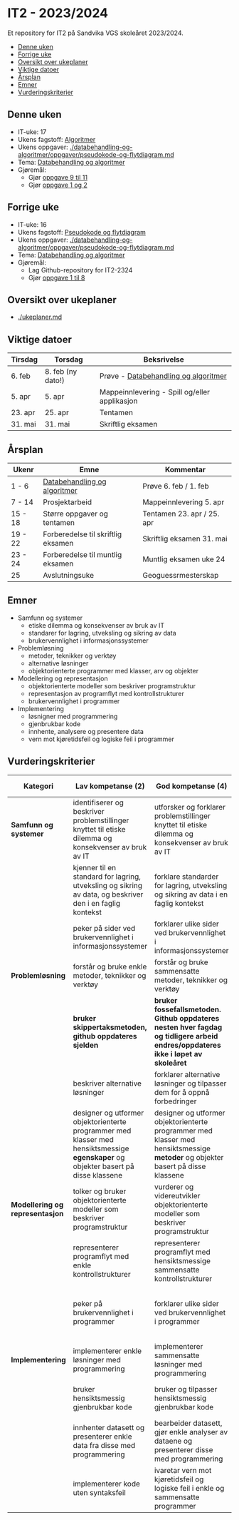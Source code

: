 # IT2 - 2023/2024

Et repository for IT2 på Sandvika VGS skoleåret 2023/2024.

- [Denne uken](#denne-uken)
- [Forrige uke](#forrige-uke)
- [Oversikt over ukeplaner](#oversikt-over-ukeplaner)
- [Viktige datoer](#viktige-datoer)
- [Årsplan](#årsplan)
- [Emner](#emner)
- [Vurderingskriterier](#vurderingskriterier)

## Denne uken

- IT-uke: 17
- Ukens fagstoff: [Algoritmer](./databehandling-og-algoritmer/algoritmer.md)
- Ukens oppgaver: [./databehandling-og-algoritmer/oppgaver/pseudokode-og-flytdiagram.md](./databehandling-og-algoritmer/oppgaver/pseudokode-og-flytdiagram.md)
- Tema: [Databehandling og algoritmer](./databehandling-og-algoritmer/readme.md)
- Gjøremål:
  - Gjør [oppgave 9 til 11](./databehandling-og-algoritmer/oppgaver/pseudokode-og-flytdiagram.md)
  - Gjør [oppgave 1 og 2](./databehandling-og-algoritmer/oppgaver/databehandling.md)

## Forrige uke

- IT-uke: 16
- Ukens fagstoff: [Pseudokode og flytdiagram](./databehandling-og-algoritmer/pseudokode-og-flytdiagram.md)
- Ukens oppgaver: [./databehandling-og-algoritmer/oppgaver/pseudokode-og-flytdiagram.md](./databehandling-og-algoritmer/oppgaver/pseudokode-og-flytdiagram.md)
- Tema: [Databehandling og algoritmer](./databehandling-og-algoritmer/readme.md)
- Gjøremål:
  - Lag Github-repository for IT2-2324
  - Gjør [oppgave 1 til 8](./databehandling-og-algoritmer/oppgaver/pseudokode-og-flytdiagram.md)

## Oversikt over ukeplaner

- [./ukeplaner.md](./ukeplaner.md)

## Viktige datoer

| Tirsdag | Torsdag           | Beksrivelse                                                             |
| ------- | ----------------- | ----------------------------------------------------------------------- |
| 6. feb  | 8. feb (ny dato!) | Prøve - [Databehandling og algoritmer](./databehandling-og-algoritmer/) |
| 5. apr  | 5. apr            | Mappeinnlevering - Spill og/eller applikasjon                           |
| 23. apr | 25. apr           | Tentamen                                                                |
| 31. mai | 31. mai           | Skriftlig eksamen                                                       |

## Årsplan

| Ukenr   | Emne                                                            | Kommentar                  |
| ------- | --------------------------------------------------------------- | -------------------------- |
| 1 - 6   | [Databehandling og algoritmer](./databehandling-og-algoritmer/) | Prøve 6. feb / 1. feb      |
| 7 - 14  | Prosjektarbeid                                                  | Mappeinnlevering 5. apr    |
| 15 - 18 | Større oppgaver og tentamen                                     | Tentamen 23. apr / 25. apr |
| 19 - 22 | Forberedelse til skriftlig eksamen                              | Skriftlig eksamen 31. mai  |
| 23 - 24 | Forberedelse til muntlig eksamen                                | Muntlig eksamen uke 24     |
| 25      | Avslutningsuke                                                  | Geoguessrmesterskap        |

## Emner

- Samfunn og systemer
  - etiske dilemma og konsekvenser av bruk av IT
  - standarer for lagring, utveksling og sikring av data
  - brukervennlighet i informasjonssystemer
- Problemløsning
  - metoder, teknikker og verktøy
  - alternative løsninger
  - objektorienterte programmer med klasser, arv og objekter
- Modellering og representasjon
  - objektorienterte modeller som beskriver programstruktur
  - representasjon av programflyt med kontrollstrukturer
  - brukervennlighet i programmer
- Implementering
  - løsnigner med programmering
  - gjenbrukbar kode
  - innhente, analysere og presentere data
  - vern mot kjøretidsfeil og logiske feil i programmer

## Vurderingskriterier

| Kategori                          | Lav kompetanse (2)                                                                                                                   | God kompetanse (4)                                                                                                                 | Utmerket kompetanse (6)                                                                                                   |
| --------------------------------- | ------------------------------------------------------------------------------------------------------------------------------------ | ---------------------------------------------------------------------------------------------------------------------------------- | ------------------------------------------------------------------------------------------------------------------------- |
| **Samfunn og systemer**           | identifiserer og beskriver problemstillinger knyttet til etiske dilemma og konsekvenser av bruk av IT                                | utforsker og forklarer problemstillinger knyttet til etiske dilemma og konsekvenser av bruk av IT                                  | utforsker og vurderer problemstillinger knyttet til etiske dilemma og konsekvenser av bruk av IT ved kritisk drøfting     |
|                                   | kjenner til en standard for lagring, utveksling og sikring av data, og beskriver den i en faglig kontekst                            | forklare standarder for lagring, utveksling og sikring av data i en faglig kontekst                                                | gjør rede for standarder for lagring, utveksling og sikring av data med faglige begrunnelser og forklaringer              |
|                                   | peker på sider ved brukervennlighet i informasjonssystemer                                                                           | forklarer ulike sider ved brukervennlighet i informasjonssystemer                                                                  | vurderer brukervennlighet i informasjonssystemer                                                                          |
| **Problemløsning**                | forstår og bruke enkle metoder, teknikker og verktøy                                                                                 | forstår og bruke sammensatte metoder, teknikker og verktøy                                                                         | hensiktsmessig anvende avanserte metoder, teknikker og verktøy                                                            |
|                                   | **bruker skippertaksmetoden, github oppdateres sjelden**                                                                             | **bruker fossefallsmetoden. Github oppdateres nesten hver fagdag og tidligere arbeid endres/oppdateres ikke i løpet av skoleåret** | **arbeider smidig. Github oppdateres hver fagdag, men tidligere arbeid endres/oppdateres i løpet av skoleåret**           |
|                                   | beskriver alternative løsninger                                                                                                      | forklarer alternative løsninger og tilpasser dem for å oppnå forbedringer                                                          | vurderer alternative løsninger grundig og gjør hensiktsmessige valg                                                       |
|                                   | designer og utformer objektorienterte programmer med klasser med hensiktsmessige **egenskaper** og objekter basert på disse klassene | designer og utformer objektorienterte programmer med klasser med hensiktsmessige **metoder** og objekter basert på disse klassene  | designer og utformer objektorienterte programmer med klasser med hensiktsmessig **arv** og objekter basert på de klassene |
| **Modellering og representasjon** | tolker og bruker objektorienterte modeller som beskriver programstruktur                                                             | vurderer og videreutvikler objektorienterte modeller som beskriver programstruktur                                                 | forbedre og lager komplette objektorienterte modeller som beskriver programstruktur                                       |
|                                   | representerer programflyt med enkle kontrollstrukturer                                                                               | representerer programflyt med hensiktsmessige sammensatte kontrollstrukturer                                                       | representerer programflyt med hensiktsmessige og effektive avanserte kontrollstrukturer                                   |
|                                   | peker på brukervennlighet i programmer                                                                                               | forklarer ulike sider ved brukervennlighet i programmer                                                                            | vurderer brukervennlighet i programmer og foreslår hensiktsmessige forbedringer                                           |
| **Implementering**                | implementerer enkle løsninger med programmering                                                                                      | implementerer sammensatte løsninger med programmering                                                                              | implementerer avanserte løsninger med programmering                                                                       |
|                                   | bruker hensiktsmessig gjenbrukbar kode                                                                                               | bruker og tilpasser hensiktsmessig gjenbrukbar kode                                                                                | bruker, tilpasser og utvikler hensiktsmessig gjenbrukbar kode                                                             |
|                                   | innhenter datasett og presenterer enkle data fra disse med programmering                                                             | bearbeider datasett, gjør enkle analyser av dataene og presenterer disse med programmering                                         | gjør sammensatte analyser av datasett og presenterer disse med programmering                                              |
|                                   | implementerer kode uten syntaksfeil                                                                                                  | ivaretar vern mot kjøretidsfeil og logiske feil i enkle og sammensatte programmer                                                  | ivaretar vern mot kjøretidsfeil og logiske feil i avanserte programmer                                                    |

